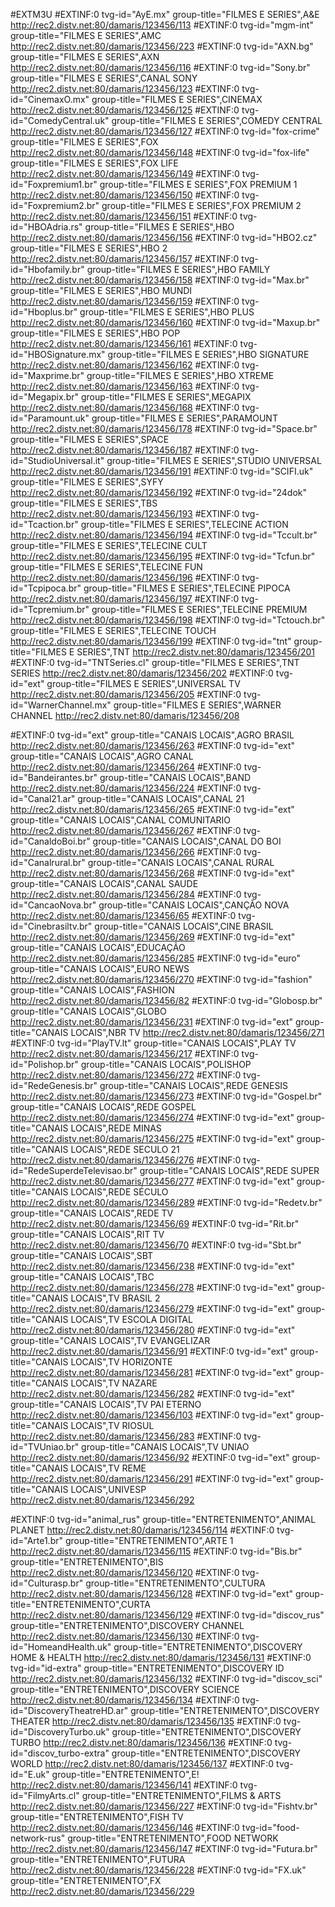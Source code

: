 #EXTM3U
#EXTINF:0 tvg-id="AyE.mx" group-title="FILMES E SERIES",A&E
http://rec2.distv.net:80/damaris/123456/113
#EXTINF:0 tvg-id="mgm-int" group-title="FILMES E SERIES",AMC
http://rec2.distv.net:80/damaris/123456/223
#EXTINF:0 tvg-id="AXN.bg" group-title="FILMES E SERIES",AXN
http://rec2.distv.net:80/damaris/123456/116
#EXTINF:0 tvg-id="Sony.br" group-title="FILMES E SERIES",CANAL SONY
http://rec2.distv.net:80/damaris/123456/123
#EXTINF:0 tvg-id="CinemaxO.mx" group-title="FILMES E SERIES",CINEMAX
http://rec2.distv.net:80/damaris/123456/125
#EXTINF:0 tvg-id="ComedyCentral.uk" group-title="FILMES E SERIES",COMEDY CENTRAL
http://rec2.distv.net:80/damaris/123456/127
#EXTINF:0 tvg-id="fox-crime" group-title="FILMES E SERIES",FOX
http://rec2.distv.net:80/damaris/123456/148
#EXTINF:0 tvg-id="fox-life" group-title="FILMES E SERIES",FOX LIFE
http://rec2.distv.net:80/damaris/123456/149
#EXTINF:0 tvg-id="Foxpremium1.br" group-title="FILMES E SERIES",FOX PREMIUM 1
http://rec2.distv.net:80/damaris/123456/150
#EXTINF:0 tvg-id="Foxpremium2.br" group-title="FILMES E SERIES",FOX PREMIUM 2
http://rec2.distv.net:80/damaris/123456/151
#EXTINF:0 tvg-id="HBOAdria.rs" group-title="FILMES E SERIES",HBO
http://rec2.distv.net:80/damaris/123456/156
#EXTINF:0 tvg-id="HBO2.cz" group-title="FILMES E SERIES",HBO 2
http://rec2.distv.net:80/damaris/123456/157
#EXTINF:0 tvg-id="Hbofamily.br" group-title="FILMES E SERIES",HBO FAMILY
http://rec2.distv.net:80/damaris/123456/158
#EXTINF:0 tvg-id="Max.br" group-title="FILMES E SERIES",HBO MUNDI
http://rec2.distv.net:80/damaris/123456/159
#EXTINF:0 tvg-id="Hboplus.br" group-title="FILMES E SERIES",HBO PLUS
http://rec2.distv.net:80/damaris/123456/160
#EXTINF:0 tvg-id="Maxup.br" group-title="FILMES E SERIES",HBO POP
http://rec2.distv.net:80/damaris/123456/161
#EXTINF:0 tvg-id="HBOSignature.mx" group-title="FILMES E SERIES",HBO SIGNATURE
http://rec2.distv.net:80/damaris/123456/162
#EXTINF:0 tvg-id="Maxprime.br" group-title="FILMES E SERIES",HBO XTREME
http://rec2.distv.net:80/damaris/123456/163
#EXTINF:0 tvg-id="Megapix.br" group-title="FILMES E SERIES",MEGAPIX
http://rec2.distv.net:80/damaris/123456/168
#EXTINF:0 tvg-id="Paramount.uk" group-title="FILMES E SERIES",PARAMOUNT
http://rec2.distv.net:80/damaris/123456/178
#EXTINF:0 tvg-id="Space.br" group-title="FILMES E SERIES",SPACE
http://rec2.distv.net:80/damaris/123456/187
#EXTINF:0 tvg-id="StudioUniversal.it" group-title="FILMES E SERIES",STUDIO UNIVERSAL
http://rec2.distv.net:80/damaris/123456/191
#EXTINF:0 tvg-id="SCIFI.uk" group-title="FILMES E SERIES",SYFY
http://rec2.distv.net:80/damaris/123456/192
#EXTINF:0 tvg-id="24dok" group-title="FILMES E SERIES",TBS
http://rec2.distv.net:80/damaris/123456/193
#EXTINF:0 tvg-id="Tcaction.br" group-title="FILMES E SERIES",TELECINE ACTION
http://rec2.distv.net:80/damaris/123456/194
#EXTINF:0 tvg-id="Tccult.br" group-title="FILMES E SERIES",TELECINE CULT
http://rec2.distv.net:80/damaris/123456/195
#EXTINF:0 tvg-id="Tcfun.br" group-title="FILMES E SERIES",TELECINE FUN
http://rec2.distv.net:80/damaris/123456/196
#EXTINF:0 tvg-id="Tcpipoca.br" group-title="FILMES E SERIES",TELECINE PIPOCA
http://rec2.distv.net:80/damaris/123456/197
#EXTINF:0 tvg-id="Tcpremium.br" group-title="FILMES E SERIES",TELECINE PREMIUM
http://rec2.distv.net:80/damaris/123456/198
#EXTINF:0 tvg-id="Tctouch.br" group-title="FILMES E SERIES",TELECINE TOUCH
http://rec2.distv.net:80/damaris/123456/199
#EXTINF:0 tvg-id="tnt" group-title="FILMES E SERIES",TNT
http://rec2.distv.net:80/damaris/123456/201
#EXTINF:0 tvg-id="TNTSeries.cl" group-title="FILMES E SERIES",TNT SERIES
http://rec2.distv.net:80/damaris/123456/202
#EXTINF:0 tvg-id="ext" group-title="FILMES E SERIES",UNIVERSAL TV
http://rec2.distv.net:80/damaris/123456/205
#EXTINF:0 tvg-id="WarnerChannel.mx" group-title="FILMES E SERIES",WARNER CHANNEL
http://rec2.distv.net:80/damaris/123456/208

#EXTINF:0 tvg-id="ext" group-title="CANAIS LOCAIS",AGRO BRASIL
http://rec2.distv.net:80/damaris/123456/263
#EXTINF:0 tvg-id="ext" group-title="CANAIS LOCAIS",AGRO CANAL
http://rec2.distv.net:80/damaris/123456/264
#EXTINF:0 tvg-id="Bandeirantes.br" group-title="CANAIS LOCAIS",BAND
http://rec2.distv.net:80/damaris/123456/224
#EXTINF:0 tvg-id="Canal21.ar" group-title="CANAIS LOCAIS",CANAL 21
http://rec2.distv.net:80/damaris/123456/265
#EXTINF:0 tvg-id="ext" group-title="CANAIS LOCAIS",CANAL COMUNITARIO
http://rec2.distv.net:80/damaris/123456/267
#EXTINF:0 tvg-id="CanaldoBoi.br" group-title="CANAIS LOCAIS",CANAL DO BOI
http://rec2.distv.net:80/damaris/123456/266
#EXTINF:0 tvg-id="Canalrural.br" group-title="CANAIS LOCAIS",CANAL RURAL
http://rec2.distv.net:80/damaris/123456/268
#EXTINF:0 tvg-id="ext" group-title="CANAIS LOCAIS",CANAL SAUDE
http://rec2.distv.net:80/damaris/123456/284
#EXTINF:0 tvg-id="CancaoNova.br" group-title="CANAIS LOCAIS",CANÇÃO NOVA
http://rec2.distv.net:80/damaris/123456/65
#EXTINF:0 tvg-id="Cinebrasiltv.br" group-title="CANAIS LOCAIS",CINE BRASIL
http://rec2.distv.net:80/damaris/123456/269
#EXTINF:0 tvg-id="ext" group-title="CANAIS LOCAIS",EDUCAÇÃO
http://rec2.distv.net:80/damaris/123456/285
#EXTINF:0 tvg-id="euro" group-title="CANAIS LOCAIS",EURO NEWS
http://rec2.distv.net:80/damaris/123456/270
#EXTINF:0 tvg-id="fashion" group-title="CANAIS LOCAIS",FASHION
http://rec2.distv.net:80/damaris/123456/82
#EXTINF:0 tvg-id="Globosp.br" group-title="CANAIS LOCAIS",GLOBO
http://rec2.distv.net:80/damaris/123456/231
#EXTINF:0 tvg-id="ext" group-title="CANAIS LOCAIS",NBR TV
http://rec2.distv.net:80/damaris/123456/271
#EXTINF:0 tvg-id="PlayTV.lt" group-title="CANAIS LOCAIS",PLAY TV
http://rec2.distv.net:80/damaris/123456/217
#EXTINF:0 tvg-id="Polishop.br" group-title="CANAIS LOCAIS",POLISHOP
http://rec2.distv.net:80/damaris/123456/272
#EXTINF:0 tvg-id="RedeGenesis.br" group-title="CANAIS LOCAIS",REDE GENESIS
http://rec2.distv.net:80/damaris/123456/273
#EXTINF:0 tvg-id="Gospel.br" group-title="CANAIS LOCAIS",REDE GOSPEL
http://rec2.distv.net:80/damaris/123456/274
#EXTINF:0 tvg-id="ext" group-title="CANAIS LOCAIS",REDE MINAS
http://rec2.distv.net:80/damaris/123456/275
#EXTINF:0 tvg-id="ext" group-title="CANAIS LOCAIS",REDE SECULO 21
http://rec2.distv.net:80/damaris/123456/276
#EXTINF:0 tvg-id="RedeSuperdeTelevisao.br" group-title="CANAIS LOCAIS",REDE SUPER
http://rec2.distv.net:80/damaris/123456/277
#EXTINF:0 tvg-id="ext" group-title="CANAIS LOCAIS",REDE SÉCULO
http://rec2.distv.net:80/damaris/123456/289
#EXTINF:0 tvg-id="Redetv.br" group-title="CANAIS LOCAIS",REDE TV
http://rec2.distv.net:80/damaris/123456/69
#EXTINF:0 tvg-id="Rit.br" group-title="CANAIS LOCAIS",RIT TV
http://rec2.distv.net:80/damaris/123456/70
#EXTINF:0 tvg-id="Sbt.br" group-title="CANAIS LOCAIS",SBT
http://rec2.distv.net:80/damaris/123456/238
#EXTINF:0 tvg-id="ext" group-title="CANAIS LOCAIS",TBC
http://rec2.distv.net:80/damaris/123456/278
#EXTINF:0 tvg-id="ext" group-title="CANAIS LOCAIS",TV BRASIL 2
http://rec2.distv.net:80/damaris/123456/279
#EXTINF:0 tvg-id="ext" group-title="CANAIS LOCAIS",TV ESCOLA DIGITAL
http://rec2.distv.net:80/damaris/123456/280
#EXTINF:0 tvg-id="ext" group-title="CANAIS LOCAIS",TV EVANGELIZAR
http://rec2.distv.net:80/damaris/123456/91
#EXTINF:0 tvg-id="ext" group-title="CANAIS LOCAIS",TV HORIZONTE
http://rec2.distv.net:80/damaris/123456/281
#EXTINF:0 tvg-id="ext" group-title="CANAIS LOCAIS",TV NAZARE
http://rec2.distv.net:80/damaris/123456/282
#EXTINF:0 tvg-id="ext" group-title="CANAIS LOCAIS",TV PAI ETERNO
http://rec2.distv.net:80/damaris/123456/103
#EXTINF:0 tvg-id="ext" group-title="CANAIS LOCAIS",TV RIOSUL
http://rec2.distv.net:80/damaris/123456/283
#EXTINF:0 tvg-id="TVUniao.br" group-title="CANAIS LOCAIS",TV UNIAO
http://rec2.distv.net:80/damaris/123456/92
#EXTINF:0 tvg-id="ext" group-title="CANAIS LOCAIS",TV REME
http://rec2.distv.net:80/damaris/123456/291
#EXTINF:0 tvg-id="ext" group-title="CANAIS LOCAIS",UNIVESP
http://rec2.distv.net:80/damaris/123456/292

#EXTINF:0 tvg-id="animal_rus" group-title="ENTRETENIMENTO",ANIMAL PLANET
http://rec2.distv.net:80/damaris/123456/114
#EXTINF:0 tvg-id="Arte1.br" group-title="ENTRETENIMENTO",ARTE 1
http://rec2.distv.net:80/damaris/123456/115
#EXTINF:0 tvg-id="Bis.br" group-title="ENTRETENIMENTO",BIS
http://rec2.distv.net:80/damaris/123456/120
#EXTINF:0 tvg-id="Culturasp.br" group-title="ENTRETENIMENTO",CULTURA
http://rec2.distv.net:80/damaris/123456/128
#EXTINF:0 tvg-id="ext" group-title="ENTRETENIMENTO",CURTA
http://rec2.distv.net:80/damaris/123456/129
#EXTINF:0 tvg-id="discov_rus" group-title="ENTRETENIMENTO",DISCOVERY CHANNEL
http://rec2.distv.net:80/damaris/123456/130
#EXTINF:0 tvg-id="HomeandHealth.uk" group-title="ENTRETENIMENTO",DISCOVERY HOME & HEALTH
http://rec2.distv.net:80/damaris/123456/131
#EXTINF:0 tvg-id="id-extra" group-title="ENTRETENIMENTO",DISCOVERY ID
http://rec2.distv.net:80/damaris/123456/132
#EXTINF:0 tvg-id="discov_sci" group-title="ENTRETENIMENTO",DISCOVERY SCIENCE
http://rec2.distv.net:80/damaris/123456/134
#EXTINF:0 tvg-id="DiscoveryTheatreHD.ar" group-title="ENTRETENIMENTO",DISCOVERY THEATER
http://rec2.distv.net:80/damaris/123456/135
#EXTINF:0 tvg-id="DiscoveryTurbo.uk" group-title="ENTRETENIMENTO",DISCOVERY TURBO
http://rec2.distv.net:80/damaris/123456/136
#EXTINF:0 tvg-id="discov_turbo-extra" group-title="ENTRETENIMENTO",DISCOVERY WORLD
http://rec2.distv.net:80/damaris/123456/137
#EXTINF:0 tvg-id="E.uk" group-title="ENTRETENIMENTO",E!
http://rec2.distv.net:80/damaris/123456/141
#EXTINF:0 tvg-id="FilmyArts.cl" group-title="ENTRETENIMENTO",FILMS & ARTS
http://rec2.distv.net:80/damaris/123456/227
#EXTINF:0 tvg-id="Fishtv.br" group-title="ENTRETENIMENTO",FISH TV
http://rec2.distv.net:80/damaris/123456/146
#EXTINF:0 tvg-id="food-network-rus" group-title="ENTRETENIMENTO",FOOD NETWORK
http://rec2.distv.net:80/damaris/123456/147
#EXTINF:0 tvg-id="Futura.br" group-title="ENTRETENIMENTO",FUTURA
http://rec2.distv.net:80/damaris/123456/228
#EXTINF:0 tvg-id="FX.uk" group-title="ENTRETENIMENTO",FX
http://rec2.distv.net:80/damaris/123456/229
